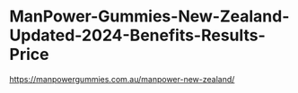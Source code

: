 # ManPower-Gummies-New-Zealand-Updated-2024-Benefits-Results-Price
https://manpowergummies.com.au/manpower-new-zealand/
